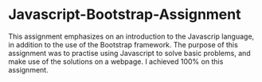 # Javascript-Bootstrap-Assignment
This assignment emphasizes on an introduction to the Javascrip language, in addition to the use of the Bootstrap framework.
The purpose of this assignment was to practise using Javascript to solve basic problems, and make use of the solutions on a webpage.
I achieved 100% on this assignment.
